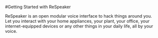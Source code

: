 #Getting Started with ReSpeaker

ReSpeaker is an open modular voice interface to hack things around you. Let you interact with your home appliances, your plant, your office, your internet-equipped devices or any other things in your daily life, all by your voice.




